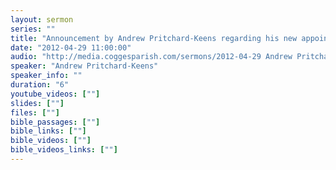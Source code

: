 ```yaml
---
layout: sermon
series: ""
title: "Announcement by Andrew Pritchard-Keens regarding his new appointment."
date: "2012-04-29 11:00:00"
audio: "http://media.coggesparish.com/sermons/2012-04-29 Andrew Pritchard-Keens - Announcement.mp3"
speaker: "Andrew Pritchard-Keens"
speaker_info: ""
duration: "6"
youtube_videos: [""]
slides: [""]
files: [""]
bible_passages: [""]
bible_links: [""]
bible_videos: [""]
bible_videos_links: [""]
---
```

